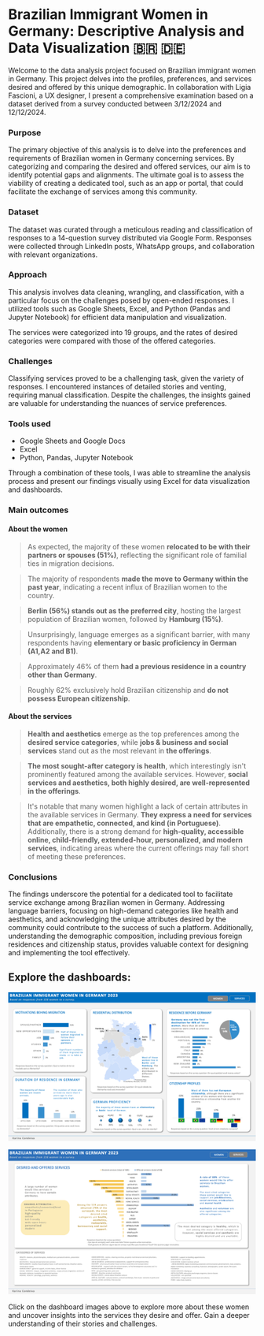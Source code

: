 # Brazilian Immigrant Women in Germany: Descriptive Analysis and Data Visualization :brazil: :de:


Welcome to the data analysis project focused on Brazilian immigrant women in Germany. This project delves into the profiles, preferences, and services desired and offered by this unique demographic. In collaboration with Ligia Fascioni, a UX designer, I present a comprehensive examination based on a dataset derived from a survey conducted between 3/12/2024 and 12/12/2024.


### Purpose
The primary objective of this analysis is to delve into the preferences and requirements of Brazilian women in Germany concerning services. By categorizing and comparing the desired and offered services, our aim is to identify potential gaps and alignments. The ultimate goal is to assess the viability of creating a dedicated tool, such as an app or portal, that could facilitate the exchange of services among this community.


### Dataset
The dataset was curated through a meticulous reading and classification of responses to a 14-question survey distributed via Google Form. Responses were collected through LinkedIn posts, WhatsApp groups, and collaboration with relevant organizations.

### Approach
This analysis involves data cleaning, wrangling, and classification, with a particular focus on the challenges posed by open-ended responses. I utilized tools such as Google Sheets, Excel, and Python (Pandas and Jupyter Notebook) for efficient data manipulation and visualization.

The services were categorized into 19 groups, and the rates of desired categories were compared with those of the offered categories.

### Challenges
Classifying services proved to be a challenging task, given the variety of responses. I encountered instances of detailed stories and venting, requiring manual classification. Despite the challenges, the insights gained are valuable for understanding the nuances of service preferences.

### Tools used
- Google Sheets and Google Docs
- Excel
- Python, Pandas, Jupyter Notebook

Through a combination of these tools, I was able to streamline the analysis process and present our findings visually using Excel for data visualization and dashboards.

### Main outcomes

#### About the women
> As expected,  the majority of these women **relocated to be with their partners or spouses (51%)**, reflecting the significant role of familial ties in migration decisions.

>The majority of respondents **made the move to Germany within the past year**, indicating a recent influx of Brazilian women to the country.

> **Berlin (56%) stands out as the preferred city**, hosting the largest population of Brazilian women, followed by **Hamburg (15%)**.

> Unsurprisingly, language emerges as a significant barrier, with many respondents having **elementary or basic proficiency in German (A1,A2 and B1)**.

> Approximately 46% of them **had a previous residence in a country other than Germany**.

> Roughly 62% exclusively hold Brazilian citizenship and **do not possess European citizenship**.


#### About the services
> **Health and aesthetics** emerge as the top preferences among the **desired service categories**, while **jobs & business and social services** stand out as the most relevant in **the offerings**.

> **The most sought-after category is health**, which interestingly isn't prominently featured among the available services. However, **social services and aesthetics, both highly desired, are well-represented in the offerings**.

> It's notable that many women highlight a lack of certain attributes in the available services in Germany. **They express a need for services that are empathetic, connected, and kind (in Portuguese)**. Additionally, there is a strong demand for **high-quality, accessible online, child-friendly, extended-hour, personalized, and modern services**, indicating areas where the current offerings may fall short of meeting these preferences.

### Conclusions

The findings underscore the potential for a dedicated tool to facilitate service exchange among Brazilian women in Germany. Addressing language barriers, focusing on high-demand categories like health and aesthetics, and acknowledging the unique attributes desired by the community could contribute to the success of such a platform. Additionally, understanding the demographic composition, including previous foreign residences and citizenship status, provides valuable context for designing and implementing the tool effectively.

## Explore the dashboards:

[![dashboard1](images/dashboard1.png 'Dashboar1')](https://github.com/KC2016/brazilian_immigrant_women_in_germany/blob/main/images/dashboard1.png)

[![dashboard2](images/dashboard2.png 'Dashboar2')](https://github.com/KC2016/brazilian_immigrant_women_in_germany/blob/main/images/dashboard2.png)

Click on the dashboard images above to explore more about these women and uncover insights into the services they desire and offer. Gain a deeper understanding of their stories and challenges.
